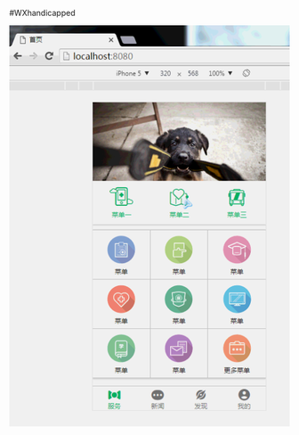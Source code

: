 #WXhandicapped

![image](https://raw.githubusercontent.com/allan2coder/VUE-RequireJS-Gulp/master/dev/img/jdfw.gif)
